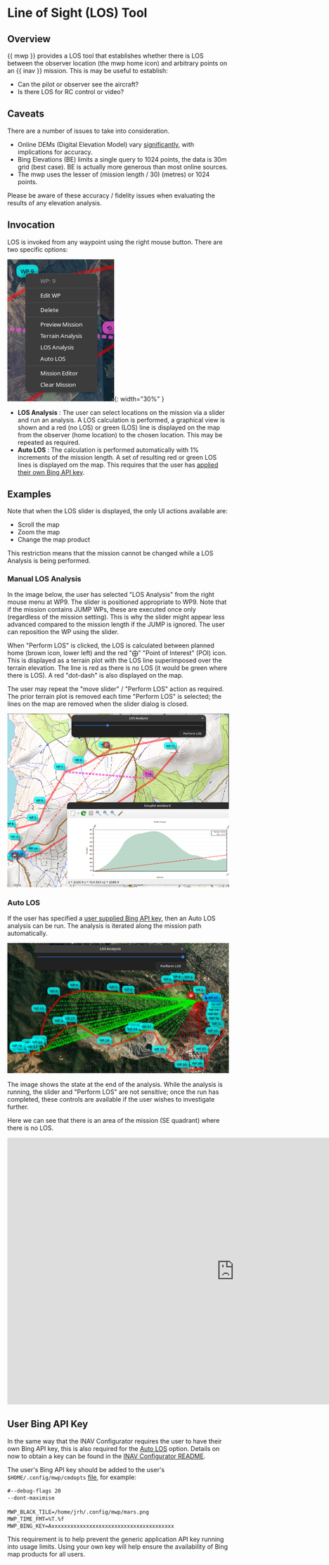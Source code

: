 # Line of Sight (LOS) Tool

## Overview

{{ mwp }} provides a LOS tool that establishes whether there is LOS between the observer location (the mwp home icon) and arbitrary points on an {{ inav }} mission. This is may be useful to establish:

* Can the pilot or observer see the aircraft?
* Is there LOS for RC control or video?

## Caveats

There are a number of issues to take into consideration.

* Online DEMs (Digital Elevation Model) vary [significantly](Mission-Elevation-Plot-and-Terrain-Analysis.md/#datum), with implications for accuracy.
* Bing Elevations (BE) limits a single query to 1024 points, the data is 30m grid (best case). BE is actually more generous than most online sources.
* The mwp uses the lesser of (mission length / 30) (metres) or 1024 points.

Please be aware of these accuracy / fidelity issues when evaluating the results of any elevation analysis.

## Invocation

LOS is invoked from any waypoint using the right mouse button. There are two specific options:

![Menu Options](images/los-menu.png){: width="30%" }

* **LOS Analysis** : The user can select locations on the mission via a slider and run an analysis. A LOS calculation is performed, a graphical view is shown and a red (no LOS) or green (LOS) line is displayed on the map from the observer (home location) to the chosen location. This may be repeated as required.
* **Auto LOS** : The calculation is performed automatically with 1% increments of the mission length. A set of resulting red or green LOS lines is displayed om the map. This requires that the user has [applied their own Bing API key](#user-bing-key).


## Examples

Note that when the LOS slider is displayed, the only UI actions available are:

* Scroll the map
* Zoom the map
* Change the map product

This restriction means that the mission cannot be changed while a LOS Analysis is being performed.

### Manual LOS Analysis

In the image below, the user has selected "LOS Analysis" from the right mouse menu at WP9. The slider is positioned appropriate to WP9. Note that if the mission contains JUMP WPs, these are executed once only (regardless of the mission setting). This is why the slider might appear less advanced compared to the mission length if the JUMP is ignored. The user can reposition the WP using the slider.

When "Perform LOS" is clicked, the LOS is calculated between planned home (brown icon, lower left) and the red "⨁" "Point of Interest" (POI) icon. This is displayed as a terrain plot with the LOS line superimposed over the terrain elevation. The line is red as there is no LOS (it would be green where there is LOS). A red "dot-dash" is also displayed on the map.

The user may repeat the "move slider" / "Perform LOS" action as required. The prior terrain plot is removed each time "Perform LOS" is selected; the lines on the map are removed when the slider dialog is closed.

![Manual LOS](images/los_manual.png)

### Auto LOS

If the user has specified a [user supplied Bing API key](#user-bing-api-key), then an Auto LOS analysis can be run. The analysis is iterated along the mission path automatically.

![Auto LOS](images/auto-los.png)

The image shows the state at the end of the analysis. While the analysis is running, the slider and "Perform LOS" are not sensitive; once the run has completed, these controls are available if the user wishes to investigate further.

Here we can see that there is an area of the mission (SE quadrant) where there is no LOS.


<iframe width="1032" height="607" src="https://www.youtube.com/embed/UnejePWHMuM" title="mwp LOS (Line of Sight) Tool" frameborder="0" allow="accelerometer; autoplay; clipboard-write; encrypted-media; gyroscope; picture-in-picture; web-share" allowfullscreen></iframe>

## User Bing API Key

In the same way that the INAV Configurator requires the user to have their own Bing API key, this is also required for the [Auto LOS](#auto-los) option. Details on now to obtain a key can be found in the [INAV Configurator README](https://github.com/iNavFlight/inav-configurator#how-to-get-the-bing-maps-api-key).

The user's Bing API key should be added to the user's `$HOME/.config/mwp/cmdopts` [file](mwp-Configuration.md#cmdopts), for example:

    #--debug-flags 20
    --dont-maximise

    MWP_BLACK_TILE=/home/jrh/.config/mwp/mars.png
    MWP_TIME_FMT=%T.%f
    MWP_BING_KEY=Axxxxxxxxxxxxxxxxxxxxxxxxxxxxxxxxxxxxxxx

This requirement is to help prevent the generic application API key running into usage limits. Using your own key will help ensure the availability of Bing map products for all users.
